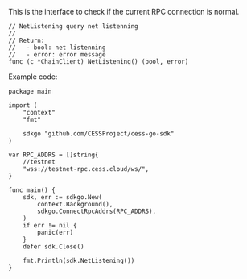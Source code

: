 This is the interface to check if the current RPC connection is normal.

```golang
// NetListening query net listenning
//
// Return:
//   - bool: net listenning
//   - error: error message
func (c *ChainClient) NetListening() (bool, error)
```

Example code:
```golang
package main

import (
	"context"
	"fmt"

	sdkgo "github.com/CESSProject/cess-go-sdk"
)

var RPC_ADDRS = []string{
	//testnet
	"wss://testnet-rpc.cess.cloud/ws/",
}

func main() {
	sdk, err := sdkgo.New(
		context.Background(),
		sdkgo.ConnectRpcAddrs(RPC_ADDRS),
	)
	if err != nil {
		panic(err)
	}
	defer sdk.Close()

	fmt.Println(sdk.NetListening())
}
```